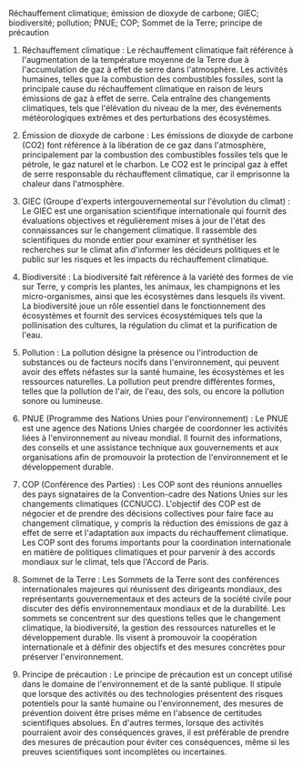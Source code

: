 Réchauffement climatique; émission de dioxyde de carbone; GIEC; biodiversité; pollution; PNUE; COP; Sommet de la Terre; principe de précaution

1. Réchauffement climatique : Le réchauffement climatique fait référence à l'augmentation de la température moyenne de la Terre due à l'accumulation de gaz à effet de serre dans l'atmosphère. Les activités humaines, telles que la combustion des combustibles fossiles, sont la principale cause du réchauffement climatique en raison de leurs émissions de gaz à effet de serre. Cela entraîne des changements climatiques, tels que l'élévation du niveau de la mer, des événements météorologiques extrêmes et des perturbations des écosystèmes.
    
2. Émission de dioxyde de carbone : Les émissions de dioxyde de carbone (CO2) font référence à la libération de ce gaz dans l'atmosphère, principalement par la combustion des combustibles fossiles tels que le pétrole, le gaz naturel et le charbon. Le CO2 est le principal gaz à effet de serre responsable du réchauffement climatique, car il emprisonne la chaleur dans l'atmosphère.
    
3. GIEC (Groupe d'experts intergouvernemental sur l'évolution du climat) : Le GIEC est une organisation scientifique internationale qui fournit des évaluations objectives et régulièrement mises à jour de l'état des connaissances sur le changement climatique. Il rassemble des scientifiques du monde entier pour examiner et synthétiser les recherches sur le climat afin d'informer les décideurs politiques et le public sur les risques et les impacts du réchauffement climatique.
    
4. Biodiversité : La biodiversité fait référence à la variété des formes de vie sur Terre, y compris les plantes, les animaux, les champignons et les micro-organismes, ainsi que les écosystèmes dans lesquels ils vivent. La biodiversité joue un rôle essentiel dans le fonctionnement des écosystèmes et fournit des services écosystémiques tels que la pollinisation des cultures, la régulation du climat et la purification de l'eau.
    
5. Pollution : La pollution désigne la présence ou l'introduction de substances ou de facteurs nocifs dans l'environnement, qui peuvent avoir des effets néfastes sur la santé humaine, les écosystèmes et les ressources naturelles. La pollution peut prendre différentes formes, telles que la pollution de l'air, de l'eau, des sols, ou encore la pollution sonore ou lumineuse.
    
6. PNUE (Programme des Nations Unies pour l'environnement) : Le PNUE est une agence des Nations Unies chargée de coordonner les activités liées à l'environnement au niveau mondial. Il fournit des informations, des conseils et une assistance technique aux gouvernements et aux organisations afin de promouvoir la protection de l'environnement et le développement durable.

7. COP (Conférence des Parties) : Les COP sont des réunions annuelles des pays signataires de la Convention-cadre des Nations Unies sur les changements climatiques (CCNUCC). L'objectif des COP est de négocier et de prendre des décisions collectives pour faire face au changement climatique, y compris la réduction des émissions de gaz à effet de serre et l'adaptation aux impacts du réchauffement climatique. Les COP sont des forums importants pour la coordination internationale en matière de politiques climatiques et pour parvenir à des accords mondiaux sur le climat, tels que l'Accord de Paris.
    
8. Sommet de la Terre : Les Sommets de la Terre sont des conférences internationales majeures qui réunissent des dirigeants mondiaux, des représentants gouvernementaux et des acteurs de la société civile pour discuter des défis environnementaux mondiaux et de la durabilité. Les sommets se concentrent sur des questions telles que le changement climatique, la biodiversité, la gestion des ressources naturelles et le développement durable. Ils visent à promouvoir la coopération internationale et à définir des objectifs et des mesures concrètes pour préserver l'environnement.
    
9. Principe de précaution : Le principe de précaution est un concept utilisé dans le domaine de l'environnement et de la santé publique. Il stipule que lorsque des activités ou des technologies présentent des risques potentiels pour la santé humaine ou l'environnement, des mesures de prévention doivent être prises même en l'absence de certitudes scientifiques absolues. En d'autres termes, lorsque des activités pourraient avoir des conséquences graves, il est préférable de prendre des mesures de précaution pour éviter ces conséquences, même si les preuves scientifiques sont incomplètes ou incertaines.
